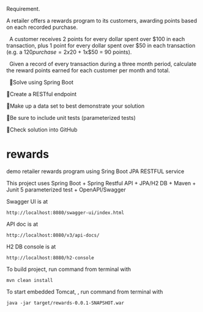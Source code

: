 Requirement.

A retailer offers a rewards program to its customers, awarding points based on each recorded purchase. 

 
A customer receives 2 points for every dollar spent over $100 in each transaction, plus 1 point for every dollar spent over $50 in each transaction 
(e.g. a $120 purchase = 2x$20 + 1x$50 = 90 points).

 
Given a record of every transaction during a three month period, calculate the reward points earned for each customer per month and total.

 
Solve using Spring Boot

Create a RESTful endpoint

Make up a data set to best demonstrate your solution

Be sure to include unit tests (parameterized tests)

Check solution into GitHub


# rewards
demo retailer rewards program using Sring Boot JPA RESTFUL service

This project uses Spring Boot + Spring Restful API + JPA/H2 DB + Maven + Junit 5 parameterized test + OpenAPI/Swagger

Swagger UI is at

	http://localhost:8080/swagger-ui/index.html
	
API doc is at 

	http://localhost:8080/v3/api-docs/

H2 DB console is at 

	http://localhost:8080/h2-console
	
To build project, run command from terminal with 
	
	mvn clean install
	
To start embedded Tomcat, , run command from terminal with 
	
	java -jar target/rewards-0.0.1-SNAPSHOT.war
